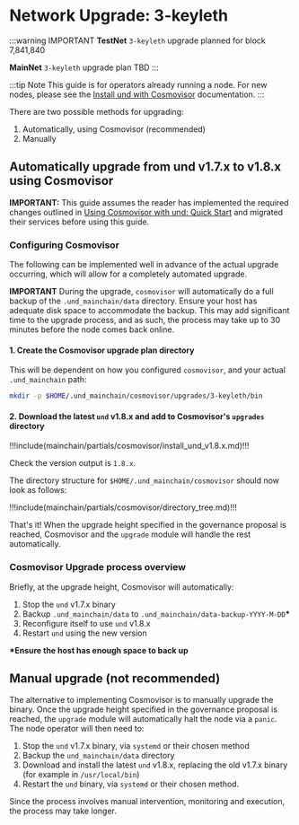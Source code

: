 # Network Upgrade: 3-keyleth

:::warning IMPORTANT
**TestNet** `3-keyleth` upgrade planned for block 7,841,840

**MainNet** `3-keyleth` upgrade plan TBD 
:::

:::tip Note
This guide is for operators already running a node. For new nodes, please see the
[Install und with Cosmovisor](../software/cosmovisor/install_und_with_cosmovisor.md)
documentation.
:::

There are two possible methods for upgrading:

1. Automatically, using Cosmovisor (recommended)
2. Manually

## Automatically upgrade from und v1.7.x to v1.8.x using Cosmovisor

**IMPORTANT:** This guide assumes the reader has implemented the required changes outlined in
[Using Cosmovisor with und: Quick Start](cosmovisor.md) and migrated their services before using this guide.

### Configuring Cosmovisor

The following can be implemented well in advance of the actual upgrade occurring, which will allow
for a completely automated upgrade.

**IMPORTANT** During the upgrade, `cosmovisor` will automatically do a full backup of the `.und_mainchain/data`
directory. Ensure your host has adequate disk space to accommodate the backup. This may add significant time
to the upgrade process, and as such, the process may take up to 30 minutes before the node comes back online.

#### 1. Create the Cosmovisor upgrade plan directory

This will be dependent on how you configured `cosmovisor`, and your actual `.und_mainchain` path:

```bash
mkdir -p $HOME/.und_mainchain/cosmovisor/upgrades/3-keyleth/bin
```

#### 2. Download the latest `und` v1.8.x and add to Cosmovisor's `upgrades` directory

!!!include(mainchain/partials/cosmovisor/install_und_v1.8.x.md)!!!

Check the version output is `1.8.x`.

The directory structure for `$HOME/.und_mainchain/cosmovisor` should now look as follows:

!!!include(mainchain/partials/cosmovisor/directory_tree.md)!!!

That's it! When the upgrade height specified in the governance proposal is reached, Cosmovisor and the `upgrade`
module will handle the rest automatically.

### Cosmovisor Upgrade process overview

Briefly, at the upgrade height, Cosmovisor will automatically:

1. Stop the `und` v1.7.x binary
2. Backup `.und_mainchain/data` to `.und_mainchain/data-backup-YYYY-M-DD`__*__
3. Reconfigure itself to use `und` v1.8.x
4. Restart `und` using the new version

__*Ensure the host has enough space to back up__

## Manual upgrade (not recommended)

The alternative to implementing Cosmovisor is to manually upgrade the binary. Once the upgrade height specified in the
governance proposal is reached, the `upgrade` module will automatically halt the node via a `panic`. The node operator
will then need to:

1. Stop the `und` v1.7.x binary, via `systemd` or their chosen method
2. Backup the `und_mainchain/data` directory
3. Download and install the latest `und` v1.8.x, replacing the old v1.7.x binary (for example in `/usr/local/bin`)
4. Restart the `und` binary, via `systemd` or their chosen method.

Since the process involves manual intervention, monitoring and execution, the process may take longer.
